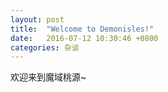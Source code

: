 ```yaml
---
layout: post
title:  "Welcome to Demonisles!"
date:   2016-07-12 10:30:46 +0800
categories: 杂谈
---
```

欢迎来到魔域桃源~
